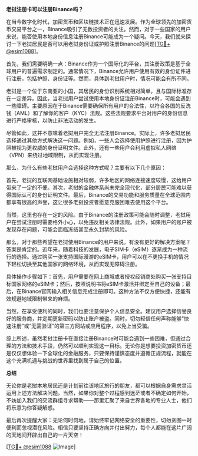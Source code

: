 **老挝注册卡可以注册Binance吗？**

在当今数字化时代，加密货币和区块链技术正在迅速发展。作为全球领先的加密货币交易平台之一，Binance吸引了无数投资者的关注。然而，对于一些国家的用户来说，能否使用本地身份信息注册Binance可能成为一个疑问。今天，我们就来探讨一下老挝居民是否可以用老挝身份证或护照注册Binance的问题[[TG💪+ @esim1088](https://t.me/s/esim1088)]。

首先，我们需要明确一点：Binance作为一个国际化的平台，其注册政策是基于全球用户的普遍需求制定的。通常情况下，Binance允许用户使用有效的身份证件进行注册，包括护照、身份证等。然而，具体到老挝用户时，情况可能会有所不同。

老挝是一个位于东南亚的小国，其居民的身份识别系统相对简单，且与国际标准存在一定差异。因此，当老挝用户尝试使用本地身份证注册Binance时，可能会遇到一些障碍。主要原因在于Binance需要确保所有用户的合法性，以符合各国的反洗钱（AML）和了解你的客户（KYC）法规。这些法规要求平台对用户的身份信息进行严格审核，以防止非法活动的发生。

尽管如此，这并不意味着老挝用户完全无法注册Binance。实际上，许多老挝居民选择通过其他方式解决这一问题。例如，一些人会选择使用护照进行注册，因为护照被视为更权威的身份证明文件。此外，还有一些用户会利用虚拟私人网络（VPN）来绕过地域限制，从而实现注册。

那么，为什么有些老挝用户会选择这种方式呢？主要有以下几个原因：

首先，老挝的互联网基础设施相对较弱，许多地区的网络连接速度较慢，这给用户带来了一定的不便。其次，老挝的金融体系尚未完全现代化，部分居民可能难以获得国际认可的身份证明文件。最后，Binance的交易功能和服务质量在全球范围内都享有很高的声誉，这让很多老挝投资者愿意克服困难去使用这个平台。

当然，这里也存在一定的风险。由于Binance的注册政策可能会随时调整，老挝用户在尝试注册时需要格外小心，以免违反相关法律法规。此外，如果用户的账户被发现存在问题，可能会面临冻结甚至永久封禁的风险。

那么，对于那些希望在老挝使用Binance的用户来说，有没有更好的解决方案呢？答案是肯定的。近年来，随着科技的发展，电子SIM卡（eSIM）逐渐成为一种流行的选择。通过购买一张支持国际漫游的eSIM卡，用户可以在不更换手机的情况下轻松切换至其他国家的网络环境，从而实现无障碍注册。

具体操作步骤如下：首先，用户需要在网上商城或者授权经销商处购买一张支持目标国家网络的eSIM卡；然后，按照说明书将eSIM卡激活并绑定至自己的设备；最后，在Binance官网输入相关信息完成注册即可。这种方法不仅方便快捷，还能有效规避地域限制带来的麻烦。

当然，在享受便利的同时，我们也要注意保护个人信息安全。建议用户选择信誉良好的服务商，并定期更新密码以防止账户被盗。同时，切勿轻信任何声称能够“快速注册”或“无需验证”的第三方网站或应用程序，以免上当受骗。

综上所述，虽然老挝注册卡在直接注册Binance时可能会遇到一些困难，但通过合理的方法和技术手段，仍然可以顺利实现这一目标。无论你是想要投资加密货币还是仅仅想体验一下全球化的金融服务，只要保持谨慎态度并遵循正规流程，就能在这个充满机遇与挑战的世界里找到属于自己的位置。

**总结**

无论你是老挝本地居民还是计划前往该地区旅行的朋友，都可以根据自身需求灵活运用上述方法解决问题。当然，如果你对整个过程感到迷茫或者不确定如何开始，不妨加入我们的交流群组寻求帮助——那里汇聚了来自世界各地的专业人士，他们将乐意为你答疑解惑。

最后再次提醒大家：无论何时何地，请始终牢记网络安全的重要性，切勿贪图一时便利而忽视潜在风险。相信只要坚持正确方向并付出努力，每个人都能在这片广阔的天地间开辟出自己的一片天空！

[[TG💪+ @esim1088](https://t.me/s/esim1088) ![Image](https://i.postimg.cc/4NQfJmqS/Snipaste-2025-05-13-00-14-12.png)]